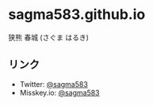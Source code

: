 # sagma583.github.io
狭熊 春城 (さぐま はるき)

## リンク
* Twitter: [@sagma583](https://twitter.com/sagma583)
* Misskey.io: [@sagma583](https://misskey.io/@sagma583)
